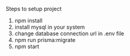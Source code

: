 Steps to setup project

1. npm install
2. install mysql in your system
3. change database connection url in .env file
4. npm run prisma:migrate
5. npm start
